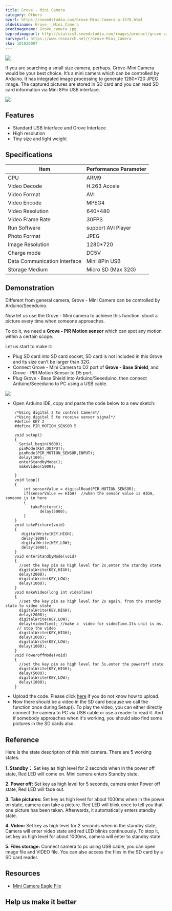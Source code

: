 ```yaml
---
title: Grove - Mini Camera
category: Others
bzurl: https://seeedstudio.com/Grove-Mini-Camera-p-1578.html
oldwikiname: Grove_-_Mini_Camera
prodimagename: Grove_camera.jpg
bzprodimageurl: http://statics3.seeedstudio.com/images/product/grove camera.jpg
surveyurl: https://www.research.net/r/Grove-Mini_Camera
sku: 101020007
---
```


![](/https://github.com/SeeedDoc/WikiMigrationSync/raw/master/docs/assets/Grove-Mini_Camera/img/Grove_camera.jpg)

If you are searching a small size camera, perhaps, Grove-Mini Camera would be your best choice. It’s a mini camera which can be controlled by Arduino. It has integrated image processing to generate 1280\*720 JPEG image. The captured pictures are stored in SD card and you can read SD card information via Mini 8Pin USB interface.

[![](/https://github.com/SeeedDoc/WikiMigrationSync/raw/master/docs/assets/common/Get_One_Now_Banner.png)](http://www.seeedstudio.com/Grove-Mini-Camera-p-1578.html)

Features
-------

-   Standard USB Interface and Grove Interface
-   High resolution
-   Tiny size and light weight

Specifications
-------------

| Item                         | Performance Parameter |
|------------------------------|-----------------------|
| CPU                          | ARM9                  |
| Video Decode                 | H.263 Accele          |
| Video Format                 | AVI                   |
| Video Encode                 | MPEG4                 |
| Video Resolution             | 640\*480              |
| Video Frame Rate             | 30FPS                 |
| Run Software                 | support AVI Player    |
| Photo Format                 | JPEG                  |
| Image Resolution             | 1280\*720             |
| Charge mode                  | DC5V                  |
| Data Communication Interface | Mini 8Pin USB         |
| Storage Medium               | Micro SD (Max 32G)    |


Demonstration
-------------

Different from general camera, Grove - Mini Camera can be controlled by Arduino/Seeeduino.

Now let us use the Grove - Mini camera to achieve this function: shoot a picture every time when someone approaches.

To do it, we need a **Grove - PIR Motion sensor** which can spot any motion within a certain scope.

Let us start to make it:

-   Plug SD card into SD card socket, SD card is not included in this Grove and its size can't be larger than 32G.
-   Connect Grove - Mini Camera to D2 port of **Grove - Base Shield**, and Grove - PIR Motion Sensor to D5 port.
-   Plug Grove - Base Shield into Arduino/Seeeduino, then connect Arduino/Seeeduino to PC using a USB cable.

![](/https://github.com/SeeedDoc/WikiMigrationSync/raw/master/docs/assets/Grove-Mini_Camera/img/Connecting_Picture.JPG)

-   Open Arduino IDE, copy and paste the code below to a new sketch:

```
    /*Using digital 2 to control Camera*/
    /*Using digital 5 to receive sensor signal*/
    #define KEY 2
    #define PIR_MOTION_SENSOR 5  
     
    void setup()
    { 
      Serial.begin(9600);
      pinMode(KEY,OUTPUT);
      pinMode(PIR_MOTION_SENSOR,INPUT);
      delay(100);
      enterStandbyMode();
      makeVideo(5000);

    }
    void loop()
    {
        int sensorValue = digitalRead(PIR_MOTION_SENSOR);
        if(sensorValue == HIGH)  //when the sensor value is HIGH, someone is in here
        {
           takePicture();
               delay(5000);      
        }
    }
    void takePicture(void)
    {
       digitalWrite(KEY,HIGH);
       delay(1000);
       digitalWrite(KEY,LOW);
       delay(1000);
    }
    void enterStandbyMode(void)
    {
      //set the key pin as high level for 2s,enter the standby state  
      digitalWrite(KEY,HIGH);
      delay(2000);
      digitalWrite(KEY,LOW);
      delay(1000); 
    }
    void makeVideo(long int videoTime)
    {
      //set the key pin as high level for 2s again, from the standby state to video state
      digitalWrite(KEY,HIGH);
      delay(2000);
      digitalWrite(KEY,LOW);
      delay(videoTime); //make a  video for videoTime.Its unit is ms.  
     // stop the video
      digitalWrite(KEY,HIGH);
      delay(1000);
      digitalWrite(KEY,LOW);
      delay(1000);
    }
    void PoweroffMode(void)
    {
      //set the key pin as high level for 5s,enter the poweroff state  
      digitalWrite(KEY,HIGH);
      delay(5000);
      digitalWrite(KEY,LOW);
      delay(1000); 
    }
```

-   Upload the code. Please click [here](/Upload_Code) if you do not know how to upload.
-   Now there should be a video in the SD card because we call the function once during Setup(). To play the video, you can either directly connect the camera to PC via USB cable or use a reader to read it. And if somebody approaches when it's working, you should also find some pictures in the SD cards also.

Reference
---------

Here is the state description of this mini camera. There are 5 working states.

**1. Standby：** Set key as high level for 2 seconds when in the power off state, Red LED will come on. Mini camera enters Standby state.

**2. Power off:** Set key as high level for 5 seconds, camera enter Power off state, Red LED will fade out.

**3. Take pictures:** Set key as high level for about 1000ms when in the power on state, camera can take a picture. Red LED will blink once to tell you that one picture has been taken. Afterwards, it automatically enters standby state.

**4. Video:** Set key as high level for 2 seconds when in the standby state, Camera will enter video state and red LED blinks continuously. To stop it, set key as high level for about 1000ms, camera will enter to standby state.

**5. Files storage:** Connect camera to pc using USB cable, you can open image file and VIDEO file. You can also access the files in the SD card by a SD card reader.

Resources
---------

- [Mini Camera Eagle File](/https://github.com/SeeedDoc/WikiMigrationSync/raw/master/docs/assets/Grove-Mini_Camera/res/Mini_Camera_Eagle_File.zip)

Help us make it better
----------------------

<!-- This Markdown file was created from http://www.seeedstudio.com/wiki/Grove_-_Mini_Camera -->

